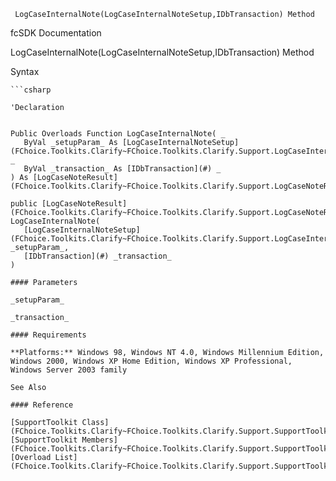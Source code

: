 ﻿     LogCaseInternalNote(LogCaseInternalNoteSetup,IDbTransaction) Method                                                   

fcSDK Documentation

LogCaseInternalNote(LogCaseInternalNoteSetup,IDbTransaction) Method

Syntax

```vbnet
```csharp

'Declaration
 

Public Overloads Function LogCaseInternalNote( _
   ByVal _setupParam_ As [LogCaseInternalNoteSetup](FChoice.Toolkits.Clarify~FChoice.Toolkits.Clarify.Support.LogCaseInternalNoteSetup.md), _
   ByVal _transaction_ As [IDbTransaction](#) _
) As [LogCaseNoteResult](FChoice.Toolkits.Clarify~FChoice.Toolkits.Clarify.Support.LogCaseNoteResult.md)

public [LogCaseNoteResult](FChoice.Toolkits.Clarify~FChoice.Toolkits.Clarify.Support.LogCaseNoteResult.md) LogCaseInternalNote( 
   [LogCaseInternalNoteSetup](FChoice.Toolkits.Clarify~FChoice.Toolkits.Clarify.Support.LogCaseInternalNoteSetup.md) _setupParam_,
   [IDbTransaction](#) _transaction_
)

#### Parameters

_setupParam_

_transaction_

#### Requirements

**Platforms:** Windows 98, Windows NT 4.0, Windows Millennium Edition, Windows 2000, Windows XP Home Edition, Windows XP Professional, Windows Server 2003 family

See Also

#### Reference

[SupportToolkit Class](FChoice.Toolkits.Clarify~FChoice.Toolkits.Clarify.Support.SupportToolkit.md)  
[SupportToolkit Members](FChoice.Toolkits.Clarify~FChoice.Toolkits.Clarify.Support.SupportToolkit_members.md)  
[Overload List](FChoice.Toolkits.Clarify~FChoice.Toolkits.Clarify.Support.SupportToolkit~LogCaseInternalNote.md)